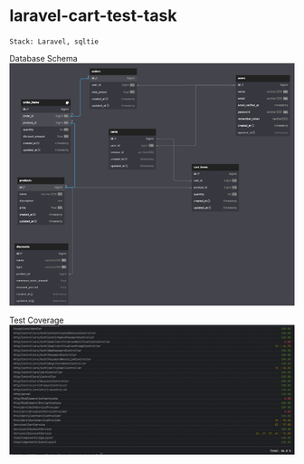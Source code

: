 # laravel-cart-test-task
``
Stack: Laravel, sqltie
``

Database Schema
![db-schema.png](db-schema.png)


Test Coverage
![coverage.png](coverage.png)
